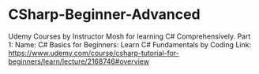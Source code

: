 # CSharp-Beginner-Advanced
Udemy Courses by Instructor Mosh for learning C# Comprehensively.
Part 1: 
Name: C# Basics for Beginners: Learn C# Fundamentals by Coding
Link: https://www.udemy.com/course/csharp-tutorial-for-beginners/learn/lecture/2168746#overview
